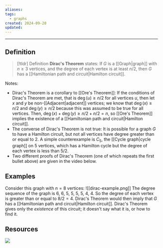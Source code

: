 ```yaml
---
aliases: 
tags:
  - graphs
created: 2024-09-20
updated:
---
```

---
## Definition 

> [!tldr] Definition
> **Dirac's Theorem** states: 
> If $G$ is a [[Graph|graph]] with $n \geq 3$ vertices, and the degree of each vertex is at least $n/2$, then $G$ has a [[Hamiltonian path and circuit|Hamilton circuit]]. 

Notes: 
- Dirac's Theorem is a corollary to [[Ore's Theorem]]: If the conditions of Dirac's Theorem are met, that is $\deg(u) \geq n/2$ for all vertices $u$, then let $x$ and $y$ be non-[[Adjacent|adjacent]] vertices; we know that $\deg(x) \geq n/2$ and $\deg(y) \geq n/2$ because this was assumed to be true for all vertices. Then, $\deg(x) + \deg(y) \geq n/2 + n/2 = n$, so [[Ore's Theorem]] implies the existence of a [[Hamiltonian path and circuit|Hamilton circuit]]. 
- The converse of Dirac's Theorem is not true: It is possible for a graph $G$ to have a Hamilton circuit, but not all vertices have degree greater than or equal to 2. A simple counterexample is $C_5$, the [[Cycle graph|cycle graph]] on $5$ vertices, which has a Hamilton cycle but the degree of each vertex is less than $5/2$. 
- Two different proofs of Dirac's Theorem (one of which repeats the first bullet above) are given in the video below. 

## Examples 

Consider this graph with $n=8$ vertices: 
![[dirac-example.png]]
The degree sequence of the graph is 6, 6, 5, 5, 5, 5, 4, 4. So the degree of each vertex is greater than or equal to $8/2 = 4$. Dirac's Theorem would then imply that $G$ has a [[Hamiltonian path and circuit|Hamilton circuit]]. Dirac's Theorem gives only the *existence* of this circuit; it doesn't say what it is, or how to find it. 


## Resources 

![](https://www.youtube.com/watch?v=S7bORlkfwsA)